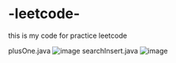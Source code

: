 # -leetcode-
this is my code for practice leetcode 


plusOne.java
![image](https://user-images.githubusercontent.com/74608709/160833705-64ae6cd2-0fb4-4a18-b448-ca8e31c8fa0b.png)
searchInsert.java
![image](https://user-images.githubusercontent.com/74608709/160833349-a15161ff-e3a7-4239-898e-eab8742358f0.png)
